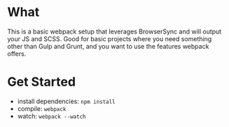 # What
This is a basic webpack setup that leverages BrowserSync and will output your JS and SCSS. Good for basic projects where you need something other than Gulp and Grunt, and you want to use the features webpack offers.

# Get Started
- install dependencies: `npm install`
- compile: `webpack`
- watch: `webpack --watch`
